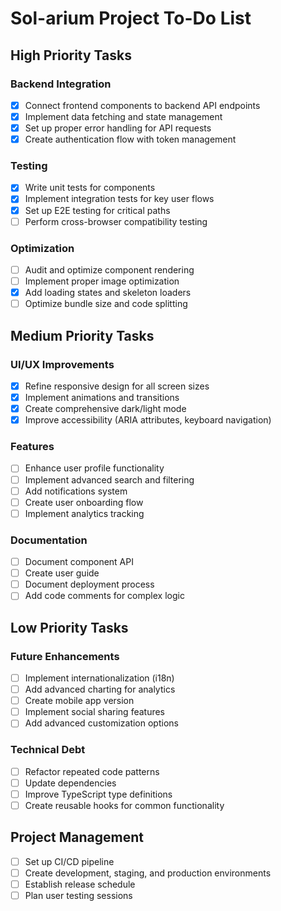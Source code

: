 # Sol-arium Project To-Do List

## High Priority Tasks

### Backend Integration
- [x] Connect frontend components to backend API endpoints
- [x] Implement data fetching and state management
- [x] Set up proper error handling for API requests
- [x] Create authentication flow with token management

### Testing
- [x] Write unit tests for components
- [x] Implement integration tests for key user flows
- [x] Set up E2E testing for critical paths
- [ ] Perform cross-browser compatibility testing

### Optimization
- [ ] Audit and optimize component rendering
- [ ] Implement proper image optimization
- [x] Add loading states and skeleton loaders
- [ ] Optimize bundle size and code splitting

## Medium Priority Tasks

### UI/UX Improvements
- [x] Refine responsive design for all screen sizes
- [x] Implement animations and transitions
- [x] Create comprehensive dark/light mode
- [x] Improve accessibility (ARIA attributes, keyboard navigation)

### Features
- [ ] Enhance user profile functionality
- [ ] Implement advanced search and filtering
- [ ] Add notifications system
- [ ] Create user onboarding flow
- [ ] Implement analytics tracking

### Documentation
- [ ] Document component API
- [ ] Create user guide
- [ ] Document deployment process
- [ ] Add code comments for complex logic

## Low Priority Tasks

### Future Enhancements
- [ ] Implement internationalization (i18n)
- [ ] Add advanced charting for analytics
- [ ] Create mobile app version
- [ ] Implement social sharing features
- [ ] Add advanced customization options

### Technical Debt
- [ ] Refactor repeated code patterns
- [ ] Update dependencies
- [ ] Improve TypeScript type definitions
- [ ] Create reusable hooks for common functionality

## Project Management
- [ ] Set up CI/CD pipeline
- [ ] Create development, staging, and production environments
- [ ] Establish release schedule
- [ ] Plan user testing sessions
